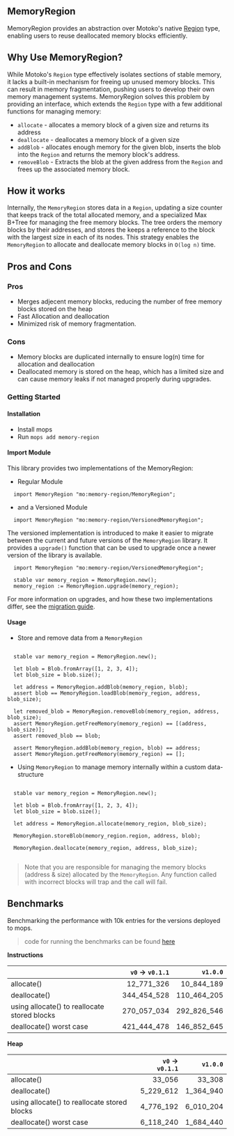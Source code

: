 ## MemoryRegion
MemoryRegion provides an abstraction over Motoko's native [Region](https://internetcomputer.org/docs/current/motoko/main/base/Region/) type, enabling users to reuse deallocated memory blocks efficiently.

## Why Use MemoryRegion?
While Motoko's `Region` type effectively isolates sections of stable memory, it lacks a built-in mechanism for freeing up unused memory blocks. This can result in memory fragmentation, pushing users to develop their own memory management systems. MemoryRegion solves this problem by providing an interface, which extends the `Region` type with a few additional functions for managing memory:
  - `allocate` - allocates a memory block of a given size and returns its address
  - `deallocate` - deallocates a memory block of a given size
  - `addBlob` - allocates enough memory for the given blob, inserts the blob into the `Region` and returns the memory block's address.
  - `removeBlob` - Extracts the blob at the given address from the `Region` and frees up the associated memory block.


## How it works
Internally, the `MemoryRegion` stores data in a `Region`, updating a size counter that keeps track of the total allocated memory, and a specialized Max B+Tree for managing the free memory blocks.
The tree orders the memory blocks by their addresses, and stores the keeps a reference to the block with the largest size in each of its nodes. This strategy enables the `MemoryRegion` to allocate and deallocate memory blocks in `O(log n)` time.

## Pros and Cons
### Pros
- Merges adjecent memory blocks, reducing the number of free memory blocks stored on the heap
- Fast Allocation and deallocation
- Minimized risk of memory fragmentation.

### Cons
- Memory blocks are duplicated internally to ensure log(n) time for allocation and deallocation
- Deallocated memory is stored on the heap, which has a limited size and can cause memory leaks if not managed properly during upgrades.

### Getting Started
#### Installation
- Install mops
- Run `mops add memory-region`

#### Import Module

This library provides two implementations of the MemoryRegion:
- Regular Module 
```motoko
  import MemoryRegion "mo:memory-region/MemoryRegion";
```
- and a Versioned Module
```motoko
  import MemoryRegion "mo:memory-region/VersionedMemoryRegion";
```

The versioned implementation is introduced to make it easier to migrate between the current and future versions of the `MemoryRegion` library. It provides a `upgrade()` function that can be used to upgrade once a newer version of the library is available.

```motoko
  import MemoryRegion "mo:memory-region/VersionedMemoryRegion";

  stable var memory_region = MemoryRegion.new();
  memory_region := MemoryRegion.upgrade(memory_region);
```
For more information on upgrades, and how these two implementations differ, see the [migration guide](migration.md).

#### Usage

- Store and remove data from a `MemoryRegion`
```motoko

  stable var memory_region = MemoryRegion.new();

  let blob = Blob.fromArray([1, 2, 3, 4]);
  let blob_size = blob.size();

  let address = MemoryRegion.addBlob(memory_region, blob);
  assert blob == MemoryRegion.loadBlob(memory_region, address, blob_size);

  let removed_blob = MemoryRegion.removeBlob(memory_region, address, blob_size);
  assert MemoryRegion.getFreeMemory(memory_region) == [(address, blob_size)];
  assert removed_blob == blob;

  assert MemoryRegion.addBlob(memory_region, blob) == address;
  assert MemoryRegion.getFreeMemory(memory_region) == [];
```

- Using `MemoryRegion` to manage memory internally within a custom data-structure
```motoko

  stable var memory_region = MemoryRegion.new();

  let blob = Blob.fromArray([1, 2, 3, 4]);
  let blob_size = blob.size();

  let address = MemoryRegion.allocate(memory_region, blob_size);

  MemoryRegion.storeBlob(memory_region.region, address, blob);

  MemoryRegion.deallocate(memory_region, address, blob_size);
  
```

> Note that you are responsible for managing the memory blocks (address & size) allocated by the `MemoryRegion`. 
> Any function called with incorrect blocks will trap and the call will fail.

## Benchmarks

Benchmarking the performance with 10k entries for the versions deployed to mops.

> code for running the benchmarks can be found [here](./bench/MemoryRegion.bench.mo)

**Instructions**

|                         | `v0` -> `v0.1.1` |  `v1.0.0` |
| :---------------------- | ------------: | ----------: |
| allocate()              |    12_771_326 |  10_844_189 |
| deallocate()            |   344_454_528 | 110_464_205 |
| using allocate() to reallocate stored blocks |   270_057_034 | 292_826_546 |
| deallocate() worst case |   421_444_478 | 146_852_645 |

**Heap**

|                         | `v0` -> `v0.1.1` | `v1.0.0` |
| :---------------------- | ------------: | ---------: |
| allocate()              |        33_056 |     33_308 |
| deallocate()            |     5_229_612 |  1_364_940 |
| using allocate() to reallocate stored blocks |     4_776_192 |  6_010_204 |
| deallocate() worst case |     6_118_240 |  1_684_440 |

